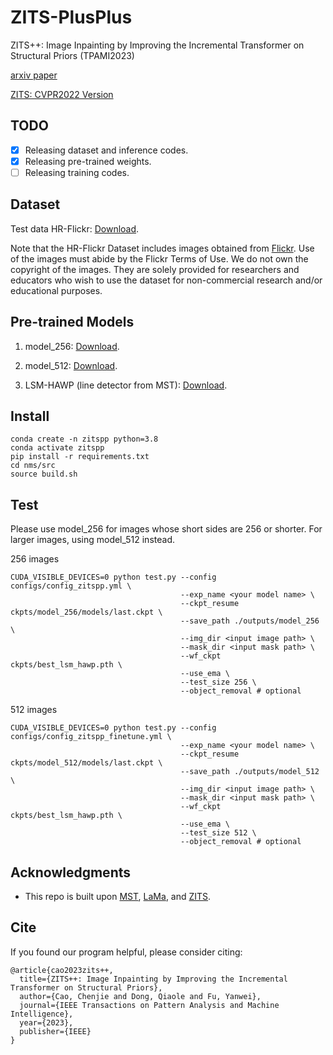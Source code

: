 # ZITS-PlusPlus
ZITS++: Image Inpainting by Improving the Incremental Transformer on Structural Priors (TPAMI2023)

[arxiv paper](https://arxiv.org/abs/2210.05950)

[ZITS: CVPR2022 Version](https://github.com/DQiaole/ZITS_inpainting)

## TODO

- [x] Releasing dataset and inference codes.
- [x] Releasing pre-trained weights.
- [ ] Releasing training codes.

## Dataset

Test data HR-Flickr: [Download](https://1drv.ms/u/s!AqmYPmoRZryegRz79ueT2gVqWR4T?e=LTZMZM).

Note that the HR-Flickr Dataset includes images obtained from [Flickr](https://www.flickr.com/). Use of the images must abide by the Flickr Terms of Use. 
We do not own the copyright of the images. 
They are solely provided for researchers and educators who wish to use the dataset for non-commercial research and/or educational purposes.

## Pre-trained Models

1. model_256: [Download](https://1drv.ms/u/s!AqmYPmoRZryegR1XjcmbjLV2OTk1?e=ToOT2d).

2. model_512: [Download](https://1drv.ms/u/s!AqmYPmoRZryegR9OPEgqq7LvgqJR?e=4Erzvr).

3. LSM-HAWP (line detector from MST): [Download](https://drive.google.com/drive/folders/1yg4Nc20D34sON0Ni_IOezjJCFHXKGWUW).

## Install

```
conda create -n zitspp python=3.8
conda activate zitspp
pip install -r requirements.txt
cd nms/src
source build.sh
```

## Test

Please use model_256 for images whose short sides are 256 or shorter. For larger images, using model_512 instead.

256 images
```
CUDA_VISIBLE_DEVICES=0 python test.py --config configs/config_zitspp.yml \
                                      --exp_name <your model name> \
                                      --ckpt_resume ckpts/model_256/models/last.ckpt \
                                      --save_path ./outputs/model_256 \
                                      --img_dir <input image path> \
                                      --mask_dir <input mask path> \
                                      --wf_ckpt ckpts/best_lsm_hawp.pth \
                                      --use_ema \
                                      --test_size 256 \
                                      --object_removal # optional
```

512 images
```
CUDA_VISIBLE_DEVICES=0 python test.py --config configs/config_zitspp_finetune.yml \
                                      --exp_name <your model name> \
                                      --ckpt_resume ckpts/model_512/models/last.ckpt \
                                      --save_path ./outputs/model_512 \
                                      --img_dir <input image path> \
                                      --mask_dir <input mask path> \
                                      --wf_ckpt ckpts/best_lsm_hawp.pth \
                                      --use_ema \
                                      --test_size 512 \
                                      --object_removal # optional
```

## Acknowledgments

* This repo is built upon [MST](https://github.com/ewrfcas/MST_inpainting), [LaMa](https://github.com/saic-mdal/lama), and [ZITS](https://github.com/DQiaole/ZITS_inpainting).

## Cite

If you found our program helpful, please consider citing:

```
@article{cao2023zits++,
  title={ZITS++: Image Inpainting by Improving the Incremental Transformer on Structural Priors},
  author={Cao, Chenjie and Dong, Qiaole and Fu, Yanwei},
  journal={IEEE Transactions on Pattern Analysis and Machine Intelligence},
  year={2023},
  publisher={IEEE}
}
```


